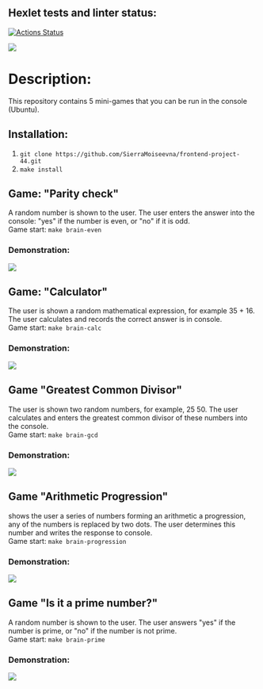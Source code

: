## Hexlet tests and linter status:
[![Actions Status](https://github.com/SierraMoiseevna/frontend-project-44/actions/workflows/hexlet-check.yml/badge.svg)](https://github.com/SierraMoiseevna/frontend-project-44/actions)

<a href="https://codeclimate.com/github/SierraMoiseevna/frontend-project-44/maintainability"><img src="https://api.codeclimate.com/v1/badges/6af649e830b701eac8da/maintainability" /></a>

# Description:
This repository contains 5 mini-games that you can be run in the console (Ubuntu).

## Installation: 
1) `git clone https://github.com/SierraMoiseevna/frontend-project-44.git`
2) `make install`

## Game: "Parity check"
A random number is shown to the user.
The user enters the answer into the console: "yes" if the number is even,
or "no" if it is odd.  
Game start: `make brain-even`
### Demonstration: 
<a href="https://asciinema.org/a/635698" target="_blank"><img src="https://asciinema.org/a/635698.svg" /></a>

## Game: "Calculator"
The user is shown a random mathematical
expression, for example 35 + 16. The user calculates and records
the correct answer is in  console.  
Game start: `make brain-calc`
### Demonstration: 
<a href="https://asciinema.org/a/636163" target="_blank"><img src="https://asciinema.org/a/636163.svg" /></a>

## Game "Greatest Common Divisor" 
The user is shown two random numbers,
for example, 25 50. The user calculates and
enters the greatest common divisor of these numbers into the console.  
Game start: `make brain-gcd`
### Demonstration: 
<a href="https://asciinema.org/a/636232" target="_blank"><img src="https://asciinema.org/a/636232.svg" /></a>

## Game "Arithmetic Progression"
shows the user a series of numbers forming an arithmetic
a progression, any of the numbers is replaced by two dots.
The user determines this number and writes the response to console.  
Game start: `make brain-progression`
### Demonstration: 
<a href="https://asciinema.org/a/636250" target="_blank"><img src="https://asciinema.org/a/636250.svg" /></a>


## Game "Is it a prime number?"
A random number is shown to the user. The user
answers "yes" if the number is prime, or "no" if
the number is not prime.  
Game start: `make brain-prime`
### Demonstration: 
<a href="https://asciinema.org/a/0A1eVHAXCze9Y9ZcqNhMenLrH" target="_blank"><img src="https://asciinema.org/a/0A1eVHAXCze9Y9ZcqNhMenLrH.svg" /></a>
